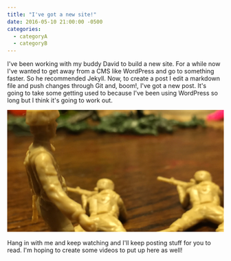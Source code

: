 ```yaml
---
title: "I've got a new site!"
date: 2016-05-10 21:00:00 -0500
categories:
  - categoryA
  - categoryB
---
```


I've been working with my buddy David to build a new site. For a while now I've wanted to get away from a CMS like WordPress and go to something faster. So he recommended Jekyll. Now, to create a post I edit a markdown file and push changes through Git and, boom!, I've got a new post. It's going to take some getting used to because I've been using WordPress so long but I think it's going to work out.

![Hoorah!](/images/posts/2016/05/Army_Guy_post.png)

Hang in with me and keep watching and I'll keep posting stuff for you to read. I'm hoping to create some videos to put up here as well!

